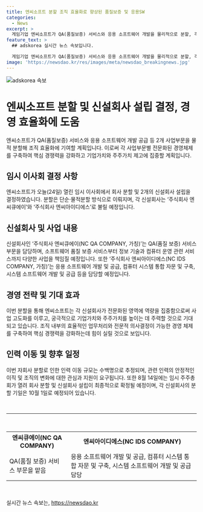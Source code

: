```yaml
---
title: 엔씨소프트 분할 조직 효율화로 향상된 품질보증 및 응용SW
categories:
  - News
excerpt: >
  게임기업 엔씨소프트가 QA(품질보증) 서비스와 응용 소프트웨어 개발을 물리적으로 분할, 각각을 담당할 신설회사 2곳을 설립한다. 분할을 통해 경영 효율성을 높이고 전문적 경영체제를 구축하며 업무 고도화와 경쟁력 강화에 집중할 예정. 이번 전략으로 기업가치와 주주가치를 높이는 것이 목표. 각 신설회사는 주식회사 엔씨큐에이(NC QA COMPANY)와 주식회사 엔씨아이디에스(NC IDS COMPANY)로 알려져있으며, 각각 QA 서비스와 응용 소프트웨어 개발 등을 담당할 예정. 이에 따른 인력 이동 규모는 수백명으로 예상되며, 이와 관련된 결정은 8월 14일의 임시 주주총회에서 최종 확정될 예정. [홈페이지 = https://url.kr/9pghjn]
feature_text: >
  ## adskorea 실시간 뉴스 속보입니다.

  게임기업 엔씨소프트가 QA(품질보증) 서비스와 응용 소프트웨어 개발을 물리적으로 분할, 각각을 담당할 신설회사 2곳을 설립한다. 분할을 통해 경영 효율성을 높이고 전문적 경영체제를 구축하며 업무 고도화와 경쟁력 강화에 집중할 예정. 이번 전략으로 기업가치와 주주가치를 높이는 것이 목표. 각 신설회사는 주식회사 엔씨큐에이(NC QA COMPANY)와 주식회사 엔씨아이디에스(NC IDS COMPANY)로 알려져있으며, 각각 QA 서비스와 응용 소프트웨어 개발 등을 담당할 예정. 이에 따른 인력 이동 규모는 수백명으로 예상되며, 이와 관련된 결정은 8월 14일의 임시 주주총회에서 최종 확정될 예정. [홈페이지 = https://url.kr/9pghjn]
image: 'https://newsdao.kr/res/images/meta/newsdao_breakingnews.jpg'
---
```


<p><img src="https://newsdao.kr/res/images/meta/newsdao_breakingnews.jpg" alt="adskorea 속보" /></p>

<h1 data-ke-size="size26">엔씨소프트 분할 및 신설회사 설립 결정, 경영 효율화에 도움</h1>

<p data-ke-size="size16">엔씨소프트가 QA(품질보증) 서비스와 응용 소프트웨어 개발 공급 등 2개 사업부문을 물적 분할해 조직 효율화에 기여할 계획입니다. 이로써 각 사업부문별 전문화된 경영체제를 구축하여 핵심 경쟁력을 강화하고 기업가치와 주주가치 제고에 집중할 계획입니다.</p>

<h2 data-ke-size="size24">임시 이사회 결정 사항</h2>

<p data-ke-size="size16">엔씨소프트가 오늘(24일) 열린 임시 이사회에서 회사 분할 및 2개의 신설회사 설립을 결정하였습니다. 분할은 단순·물적분할 방식으로 이뤄지며, 각 신설회사는 ‘주식회사 엔씨큐에이’와 ‘주식회사 엔씨아이디에스’로 불릴 예정입니다.</p>

<h2 data-ke-size="size24">신설회사 및 사업 내용</h2>

<p data-ke-size="size16">신설회사인 ‘주식회사 엔씨큐에이(NC QA COMPANY, 가칭)’는 QA(품질 보증) 서비스 부문을 담당하며, 소프트웨어 품질 보증 서비스부터 정보 기술과 컴퓨터 운영 관련 서비스까지 다양한 사업을 책임질 예정입니다. 또한 ‘주식회사 엔씨아이디에스(NC IDS COMPANY, 가칭)’는 응용 소프트웨어 개발 및 공급, 컴퓨터 시스템 통합 자문 및 구축, 시스템 소프트웨어 개발 및 공급 등을 담당할 예정입니다.</p>

<h2 data-ke-size="size24">경영 전략 및 기대 효과</h2>

<p data-ke-size="size16">이번 분할을 통해 엔씨소프트는 각 신설회사가 전문화된 영역에 역량을 집중함으로써 사업 고도화를 이루고, 궁극적으로 기업가치와 주주가치를 높이는 데 주력할 것으로 기대되고 있습니다. 조직 내부의 효율적인 업무처리와 전문적 의사결정이 가능한 경영 체제를 구축하여 핵심 경쟁력을 강화하는데 힘이 실릴 것으로 보입니다.</p>

<h2 data-ke-size="size24">인력 이동 및 향후 일정</h2>

<p data-ke-size="size16">이번 자회사 분할로 인한 인력 이동 규모는 수백명으로 추정되며, 관련 인력의 안정적인 이직 및 조직의 변화에 대한 관심과 지원이 요구됩니다. 또한 8월 14일에는 임시 주주총회가 열려 회사 분할 및 신설회사 설립이 최종적으로 확정될 예정이며, 각 신설회사의 분할 기일은 10월 1일로 예정되어 있습니다.</p>

<p data-ke-size="size16">&nbsp;</p>

<hr>

<p data-ke-size="size16">&nbsp;</p>

<table>
<tbody>
<tr>
<td style="text-align: center; height: 17px;"><b>엔씨큐에이(NC QA COMPANY)</b></td>
<td style="text-align: center; height: 17px;"><b>엔씨아이디에스(NC IDS COMPANY)</b></td>
</tr>
<tr>
<td style="height: 17px;">QA(품질 보증) 서비스 부문을 맡음</td>
<td style="height: 17px;">응용 소프트웨어 개발 및 공급, 컴퓨터 시스템 통합 자문 및 구축, 시스템 소프트웨어 개발 및 공급 담당</td>
</tr>
</tbody>
</table>

<p data-ke-size="size16">&nbsp;</p>
실시간 뉴스 속보는, <a href="https://newsdao.kr" rel="dofollow">https://newsdao.kr</a>



